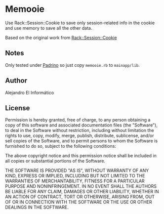 Memooie
==========
Use Rack::Session::Cookie to save only session-related info in the cookie and use memory to save all the other data.

Based on the original work from [Rack::Session::Cookie](https://github.com/rack/rack/blob/master/lib/rack/session/cookie.rb)

## Notes
Only tested under [Padrino](https://github.com/padrino/padrino-framework) so just copy `memooie.rb` to `mainapp/lib`.

## Author
Alejandro El Informático

## License
Permission is hereby granted, free of charge, to any person obtaining a copy of this software and associated documentation files (the "Software"), to deal in the Software without restriction, including without limitation the rights to use, copy, modify, merge, publish, distribute, sublicense, and/or sell copies of the Software, and to permit persons to whom the Software is furnished to do so, subject to the following conditions:

The above copyright notice and this permission notice shall be included in all copies or substantial portions of the Software.

THE SOFTWARE IS PROVIDED "AS IS", WITHOUT WARRANTY OF ANY KIND, EXPRESS OR IMPLIED, INCLUDING BUT NOT LIMITED TO THE WARRANTIES OF MERCHANTABILITY, FITNESS FOR A PARTICULAR PURPOSE AND NONINFRINGEMENT. IN NO EVENT SHALL THE AUTHORS BE LIABLE FOR ANY CLAIM, DAMAGES OR OTHER LIABILITY, WHETHER IN AN ACTION OF CONTRACT, TORT OR OTHERWISE, ARISING FROM, OUT OF OR IN CONNECTION WITH THE SOFTWARE OR THE USE OR OTHER DEALINGS IN THE SOFTWARE.
